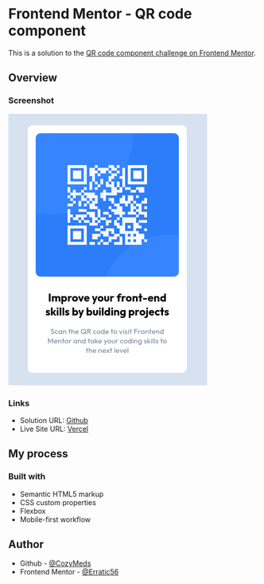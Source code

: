 # Frontend Mentor - QR code component 

This is a solution to the [QR code component challenge on Frontend Mentor](https://www.frontendmentor.io/challenges/qr-code-component-iux_sIO_H).

## Overview

### Screenshot

![](./static/images/qr-code-component.png)

### Links

- Solution URL: [Github](https://github.com/CozyMeds/QR-Code-Component)
- Live Site URL: [Vercel](https://cozymeds.github.io/QR-Code-Component/)

## My process

### Built with

- Semantic HTML5 markup
- CSS custom properties
- Flexbox
- Mobile-first workflow

## Author

- Github - [@CozyMeds](https://github.com/CozyMeds)
- Frontend Mentor - [@Erratic56](https://www.frontendmentor.io/profile/Erratic56)
